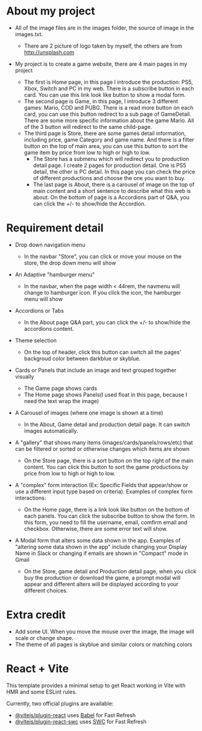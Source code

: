 
# About my project

* All of the image files are in the images folder, the source of image in the images.txt.
  * There are 2 picture of logo taken by myself, the others are from http://unsplash.com
 
* My project is to create a game website, there are 4 main pages in my project
  * The first is Home page, in this page I introduce the production: PS5, Xbox, Switch and PC in my web. There is a subscribe button in each card. You can use this link look like button to show a modal form.
  * The second page is Game, in this page, I introduce 3 different games: Mario, COD and PUBG. There is a read more button on each card, you can use this button redirect to a sub page of GameDetail. There are some more specific information about the game Mario. All of the 3 button will redirect to the same child-page.
  * The third page is Store, there are some games detail information, including price, game Category and game name. And there is a filter button on the top of main area, you can use this button to sort the game item by price from low to high or high to low.
    * The Store has a submenu which will redirect you to production detail page. I create 2 pages for production detail. One is PS5 detail, the other is PC detail. In this page you can check the price of different productions and choose the one you want to buy.
    * The last page is About, there is a carousel of image on the top of main content and a short sentence to describe what this web is about. On the bottom of page is a Accordions part of Q&A, you can click the +/- to show/hide the Accordion.
 
# Requirement detail
* Drop down navigation menu
   * In the navbar "Store", you can click or move your mouse on the store, the drop down menu will show

* An Adaptive "hamburger menu"
   * In the navbar, when the page width < 44rem, the navmenu will change to hamburger icon. If you click the icon, the hamburger menu will show 

* Accordions or Tabs
   * In the About page Q&A part, you can click the +/- to show/hide the accordions content. 

* Theme selection
   * On the top of header, click this button can switch all the pages' backgroud color between darkblue or skyblue.

* Cards or Panels that include an image and text grouped together visually
   * The Game page shows cards
   * The Home page shows Panels(I used float in this page, because I need the text wrap the image) 

* A Carousel of images (where one image is shown at a time)
   * In the About, Game detail and production detail page. It can switch images automatically. 

* A "gallery" that shows many items (images/cards/panels/rows/etc) that can be filtered or sorted or otherwise changes which items are shown
   * On the Store page, there is a sort button on the top right of the main content. You can click this button to sort the game productions by price from low to high or high to low.

* A "complex" form interaction (Ex: Specific Fields that appear/show or use a different input type based on criteria). Examples of complex form interactions:
   * On the Home page, there is a link look like button on the bottom of each panels. You can click the subscribe button to show the form. In this form, you need to fill the username, email, comfirm email and checkbox. Otherwise, there are some error text will show.

* A Modal form that alters some data shown in the app. Examples of "altering some data shown in the app" include changing your Display Name in Slack or changing if emails are shown in "Compact" mode in Gmail
   * On the Store, game detail and Production detail page, when you click buy the production or download the game, a prompt modal will appear and different alters will be displayed according to your different choices.

# Extra credit
* Add some UI. When you move the mouse over the image, the image will scale or change shape.
* The theme of all pages is skyblue and similar colors or matching colors


# React + Vite

This template provides a minimal setup to get React working in Vite with HMR and some ESLint rules.

Currently, two official plugins are available:

- [@vitejs/plugin-react](https://github.com/vitejs/vite-plugin-react/blob/main/packages/plugin-react/README.md) uses [Babel](https://babeljs.io/) for Fast Refresh
- [@vitejs/plugin-react-swc](https://github.com/vitejs/vite-plugin-react-swc) uses [SWC](https://swc.rs/) for Fast Refresh
